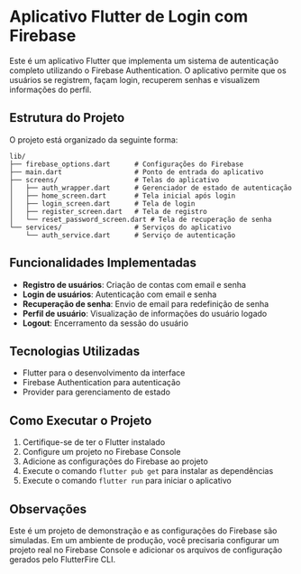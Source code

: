 # Aplicativo Flutter de Login com Firebase

Este é um aplicativo Flutter que implementa um sistema de autenticação completo utilizando o Firebase Authentication. O aplicativo permite que os usuários se registrem, façam login, recuperem senhas e visualizem informações do perfil.

## Estrutura do Projeto

O projeto está organizado da seguinte forma:

```
lib/
├── firebase_options.dart      # Configurações do Firebase
├── main.dart                  # Ponto de entrada do aplicativo
├── screens/                   # Telas do aplicativo
│   ├── auth_wrapper.dart      # Gerenciador de estado de autenticação
│   ├── home_screen.dart       # Tela inicial após login
│   ├── login_screen.dart      # Tela de login
│   ├── register_screen.dart   # Tela de registro
│   └── reset_password_screen.dart # Tela de recuperação de senha
└── services/                  # Serviços do aplicativo
    └── auth_service.dart      # Serviço de autenticação
```

## Funcionalidades Implementadas

- **Registro de usuários**: Criação de contas com email e senha
- **Login de usuários**: Autenticação com email e senha
- **Recuperação de senha**: Envio de email para redefinição de senha
- **Perfil de usuário**: Visualização de informações do usuário logado
- **Logout**: Encerramento da sessão do usuário

## Tecnologias Utilizadas

- Flutter para o desenvolvimento da interface
- Firebase Authentication para autenticação
- Provider para gerenciamento de estado

## Como Executar o Projeto

1. Certifique-se de ter o Flutter instalado
2. Configure um projeto no Firebase Console
3. Adicione as configurações do Firebase ao projeto
4. Execute o comando `flutter pub get` para instalar as dependências
5. Execute o comando `flutter run` para iniciar o aplicativo

## Observações

Este é um projeto de demonstração e as configurações do Firebase são simuladas. Em um ambiente de produção, você precisaria configurar um projeto real no Firebase Console e adicionar os arquivos de configuração gerados pelo FlutterFire CLI.
